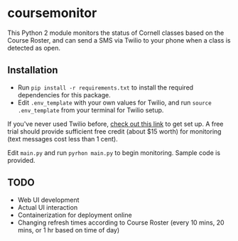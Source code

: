 # coursemonitor

This Python 2 module monitors the status of Cornell classes based on the Course Roster, and can
send a SMS via Twilio to your phone when a class is detected as open.

## Installation

- Run `pip install -r requirements.txt` to install the required dependencies for this package.
- Edit `.env_template` with your own values for Twilio, and run `source .env_template` from your terminal for Twilio setup.

If you've never used Twilio before, [check out this link](https://www.twilio.com/docs/quickstart/python/sms#sign-up-for-twilio-and-get-a-phone-number) to get set up.
A free trial should provide sufficient free credit (about $15 worth) for monitoring (text messages cost less than 1 cent).

Edit `main.py` and run `pyrhon main.py` to begin monitoring. Sample code is provided.


## TODO

- Web UI development
- Actual UI interaction
- Containerization for deployment online
- Changing refresh times according to Course Roster (every 10 mins, 20 mins, or 1 hr based on time of day)
